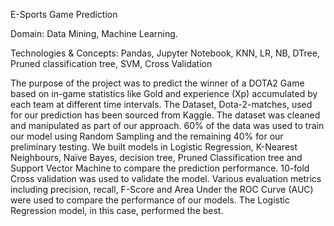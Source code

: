 E-Sports Game Prediction

Domain: Data Mining, Machine Learning.

Technologies & Concepts: Pandas, Jupyter Notebook, KNN, LR, NB, DTree, Pruned classification tree, SVM, Cross Validation

The purpose of the project was to predict the winner of a DOTA2 Game based on in-game statistics like Gold and experience (Xp) accumulated by each team at different time intervals.
The Dataset, Dota-2-matches, used for our prediction has been sourced from Kaggle. 
The dataset was cleaned and manipulated as part of our approach.
60% of the data was used to train our model using Random Sampling and the remaining 40% for our preliminary testing.
We built models in Logistic Regression, K-Nearest Neighbours, Naïve Bayes, decision tree, Pruned Classification tree and Support Vector Machine to compare the prediction performance.
10-fold Cross validation was used to validate the model.
Various evaluation metrics including precision, recall, F-Score and Area Under the ROC Curve (AUC) were used to compare the performance of our models.
The Logistic Regression model, in this case, performed the best.
